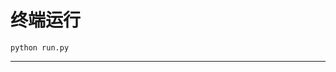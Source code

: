 # 终端运行

```shell
python run.py
```
*******************************************************************************************************************************************************************************************************************************************************************************************************************************************************************************************************************************************************************************************************************